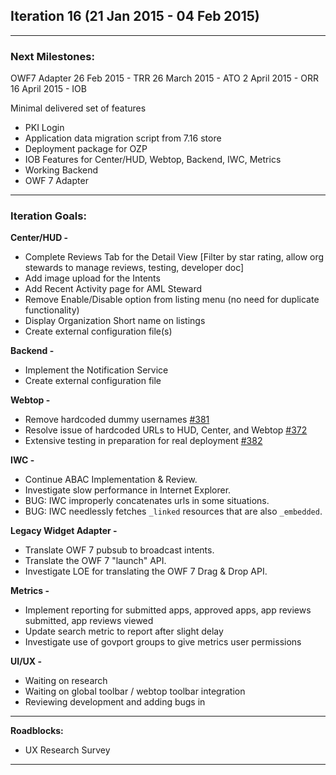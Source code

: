 ## Iteration 16 (21 Jan 2015 - 04 Feb 2015)

***

### Next Milestones:
OWF7 Adapter
26 Feb 2015 - TRR
26 March 2015 - ATO
2 April 2015 - ORR
16 April 2015 - IOB

Minimal delivered set of features
* PKI Login
* Application data migration script from 7.16 store
* Deployment package for OZP
* IOB Features for Center/HUD, Webtop, Backend, IWC, Metrics
* Working Backend
* OWF 7 Adapter


***

### Iteration Goals:
**Center/HUD -**
* Complete Reviews Tab for the Detail View [Filter by star rating, allow org stewards to manage reviews, testing, developer doc]
* Add image upload for the Intents
* Add Recent Activity page for AML Steward
* Remove Enable/Disable option from listing menu (no need for duplicate functionality)
* Display Organization Short name on listings
* Create external configuration file(s)

**Backend -**
* Implement the Notification Service
* Create external configuration file

**Webtop -**
* Remove hardcoded dummy usernames [#381](https://github.com/ozone-development/ozp-webtop/issues/381)
* Resolve issue of hardcoded URLs to HUD, Center, and Webtop [#372](https://github.com/ozone-development/ozp-webtop/issues/372)
* Extensive testing in preparation for real deployment [#382](https://github.com/ozone-development/ozp-webtop/issues/382)

**IWC -**
* Continue ABAC Implementation & Review.
* Investigate slow performance in Internet Explorer.
* BUG: IWC improperly concatenates urls in some situations.
* BUG: IWC needlessly fetches `_linked` resources that are also `_embedded`.


**Legacy Widget Adapter -**
* Translate OWF 7 pubsub to broadcast intents.
* Translate the OWF 7 "launch" API.
* Investigate LOE for translating the OWF 7 Drag & Drop API.

**Metrics -**
* Implement reporting for submitted apps, approved apps, app reviews submitted, app reviews viewed
* Update search metric to report after slight delay
* Investigate use of govport groups to give metrics user permissions


**UI/UX -**
*  Waiting on research
*  Waiting on global toolbar / webtop toolbar integration
*  Reviewing development and adding bugs in

***

**Roadblocks:**
* UX Research Survey


***